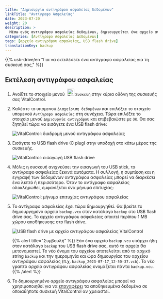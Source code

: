 ```yaml
---
title: "Δημιουργία αντιγράφου ασφαλείας δεδομένων"
linkTitle: "Αντίγραφο Ασφαλείας"
date: 2023-07-20
weight: 20
description: >
  Μέσω ενός αντιγράφου ασφαλείας δεδομένων, δημιουργείται ένα αρχείο αντιγράφου ασφαλείας που περιέχει όλα τα δεδομένα που αποθηκεύονται στη συσκευή VitalControl.
categories: [Αντίγραφο Ασφαλείας Δεδομένων]
tags: [αρχείο αντιγράφου ασφαλείας, USB flash drive]
translationKey: backup
---
```

{{% usb-drive/en "Για να εκτελέσετε ένα αντίγραφο ασφαλείας για τη συσκευή σας," %}}

## Εκτέλεση αντιγράφου ασφαλείας

1. Ανοίξτε το στοιχείο μενού &nbsp;<img src="/icons/device.svg" width="23" align="bottom" alt="Συσκευή" /> `Συσκευή` στην κύρια οθόνη της συσκευής σας VitalControl.

2. Καλέστε το υπομενού `Διαχείριση δεδομένων` και επιλέξτε το στοιχείο υπομενού `Αντίγραφο ασφαλείας` στη συνέχεια. Τώρα επιλέξτε το στοιχείο μενού `Δημιουργία αντιγράφου` και επιβεβαιώστε με `OK`. Θα σας ζητηθεί τώρα να εισάγετε ένα USB flash drive:

   ![VitalControl: διαδρομή μενού αντιγράφου ασφαλείας](../images/backup.png "Κλήση αντιγράφου ασφαλείας")

3. Εισάγετε το USB flash drive (C plug) στην υποδοχή στο κάτω μέρος της συσκευής.

   ![VitalControl: εισαγωγή USB flash drive](/images/firmware/update/plug-in-dual-usb-stick.svg "Εισαγωγή USB flash drive")

4. Μόλις η συσκευή ανιχνεύσει την εισαγωγή του USB stick, το αντίγραφο ασφαλείας ξεκινά αυτόματα. Η συλλογή, η συμπίεση και η εγγραφή των δεδομένων αντιγράφου ασφαλείας μπορεί να διαρκέσει ένα λεπτό ή περισσότερο. Όταν το αντίγραφο ασφαλείας ολοκληρωθεί, εμφανίζεται ένα μήνυμα επιτυχίας:

   ![VitalControl: μήνυμα επιτυχίας αντιγράφου ασφαλείας](../images/backup-done.png "Επιτυχία αντιγράφου ασφαλείας")

5. Το αντίγραφο ασφαλείας έχει τώρα δημιουργηθεί. Θα βρείτε το δημιουργημένο αρχείο `backup.vcu` στον κατάλογο `backup` στο USB flash drive σας. Το αρχείο αντιγράφου ασφαλείας απαιτεί περίπου 1 MB χώρου αποθήκευσης στο flash drive.

   ![USB flash drive με αρχείο αντιγράφου ασφαλείας VitalControl](../images/backup-file.png "USB flash drive με αρχείο αντιγράφου ασφαλείας")

   {{% alert title="Συμβουλή" %}}
  Εάν ένα αρχείο `backup.vcu` υπάρχει ήδη στον κατάλογο `backup` του USB flash drive σας, αυτό το αρχείο θα μετονομαστεί. Το νέο όνομα του αρχείου αποτελείται από το αρχικό string `backup` και την ημερομηνία και ώρα δημιουργίας του αρχείου αντιγράφου ασφαλείας (π.χ. `backup_2023-07-17_12-50-37.vcb`). Το νέο γραπτό αρχείο αντιγράφου ασφαλείας ονομάζεται πάντα `backup.vcu`.
    {{% /alert %}}

6. Το δημιουργημένο αρχείο αντιγράφου ασφαλείας μπορεί να χρησιμοποιηθεί για να [επαναφέρει](../restore) τα αποθηκευμένα δεδομένα σε οποιαδήποτε συσκευή VitalControl αν χρειαστεί.
